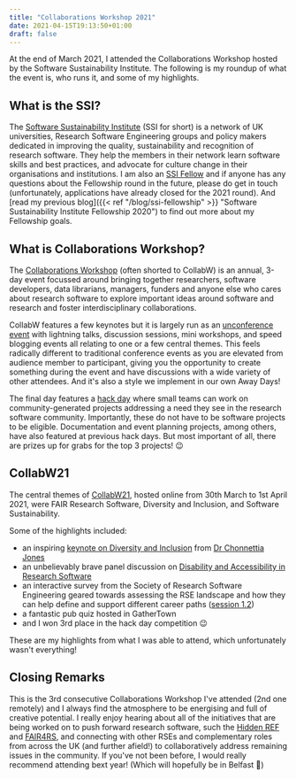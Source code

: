```yaml
---
title: "Collaborations Workshop 2021"
date: 2021-04-15T19:13:50+01:00
draft: false
---
```


At the end of March 2021, I attended the Collaborations Workshop hosted by the Software Sustainability Institute.
The following is my roundup of what the event is, who runs it, and some of my highlights.

## What is the SSI?

The [Software Sustainability Institute](https://software.ac.uk/about) (SSI for short) is a network of UK universities, Research Software Engineering groups and policy makers dedicated in improving the quality, sustainability and recognition of research software.
They help the members in their network learn software skills and best practices, and advocate for culture change in their organisations and institutions.
I am also an [SSI Fellow](https://software.ac.uk/programmes-and-events/fellowship-programme) and if anyone has any questions about the Fellowship round in the future, please do get in touch (unfortunately, applications have already closed for the 2021 round).
And [read my previous blog]({{< ref "/blog/ssi-fellowship" >}} "Software Sustainability Institute Fellowship 2020") to find out more about my Fellowship goals.

## What is Collaborations Workshop?

The [Collaborations Workshop](https://software.ac.uk/programmes-and-events/collaborations-workshops) (often shorted to CollabW) is an annual, 3-day event focussed around bringing together researchers, software developers, data librarians, managers, funders and anyone else who cares about research software to explore important ideas around software and research and foster interdisciplinary collaborations.

CollabW features a few keynotes but it is largely run as an [unconference event](https://unconference.net/unconferencing-how-to-prepare-to-attend-an-unconference/) with lightning talks, discussion sessions, mini workshops, and speed blogging events all relating to one or a few central themes.
This feels radically different to traditional conference events as you are elevated from audience member to participant, giving you the opportunity to create something during the event and have discussions with a wide variety of other attendees.
And it's also a style we implement in our own Away Days!

The final day features a [hack day](https://software.ac.uk/cw21/hack-day) where small teams can work on community-generated projects addressing a need they see in the research software community.
Importantly, these do not have to be software projects to be eligible.
Documentation and event planning projects, among others, have also featured at previous hack days.
But most important of all, there are prizes up for grabs for the top 3 projects! :wink:

## CollabW21

The central themes of [CollabW21](https://software.ac.uk/cw21), hosted online from 30th March to 1st April 2021, were FAIR Research Software, Diversity and Inclusion, and Software Sustainability.

Some of the highlights included:

- an inspiring [keynote on Diversity and Inclusion](https://youtu.be/8viA4y1pz_8?t=1943) from [Dr Chonnettia Jones](https://www.msfhr.org/chonnettia-jones)
- an unbelievably brave panel discussion on [Disability and Accessibility in Research Software](https://www.youtube.com/watch?v=65a8c06VHOY)
- an interactive survey from the Society of Research Software Engineering geared towards assessing the RSE landscape and how they can help define and support different career paths ([session 1.2](https://software.ac.uk/cw21/mini-workshops-and-demo-sessions))
- a fantastic pub quiz hosted in GatherTown
- and I won 3rd place in the hack day competition :wink:

These are my highlights from what I was able to attend, which unfortunately wasn't everything!

## Closing Remarks

This is the 3rd consecutive Collaborations Workshop I've attended (2nd one remotely) and I always find the atmosphere to be energising and full of creative potential.
I really enjoy hearing about all of the initiatives that are being worked on to push forward research software, such the [Hidden REF](https://hidden-ref.org/) and [FAIR4RS](https://github.com/force11/FAIR4RS), and connecting with other RSEs and complementary roles from across the UK (and further afield!) to collaboratively address remaining issues in the community.
If you've not been before, I would really recommend attending bext year!
(Which will hopefully be in Belfast :crossed_fingers:)
